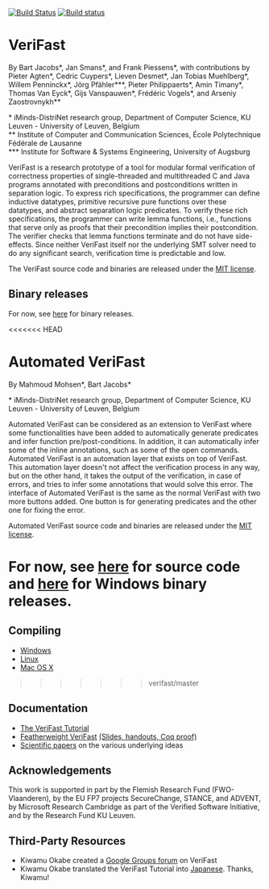 [![Build Status](https://travis-ci.org/verifast/verifast.svg?branch=master)](https://travis-ci.org/verifast/verifast) [![Build status](https://ci.appveyor.com/api/projects/status/1w7vchky3k6erltw?svg=true)](https://ci.appveyor.com/project/verifast/verifast)

 
VeriFast
========

By Bart Jacobs\*, Jan Smans\*, and Frank Piessens\*, with contributions by Pieter Agten\*, Cedric Cuypers\*, Lieven Desmet\*, Jan Tobias Muehlberg\*, Willem Penninckx\*, Jörg Pfähler\*\*\*, Pieter Philippaerts\*, Amin Timany\*, Thomas Van Eyck\*, Gijs Vanspauwen\*,  Frédéric Vogels\*, and Arseniy Zaostrovnykh\*\*

\* iMinds-DistriNet research group, Department of Computer Science, KU Leuven - University of Leuven, Belgium  
\*\* Institute of Computer and Communication Sciences, École Polytechnique Fédérale de Lausanne  
\*\*\* Institute for Software & Systems Engineering, University of Augsburg

VeriFast is a research prototype of a tool for modular formal verification of correctness properties of single-threaded and multithreaded C and Java programs annotated with preconditions and postconditions written in separation logic. To express rich specifications, the programmer can define inductive datatypes, primitive recursive pure functions over these datatypes, and abstract separation logic predicates. To verify these rich specifications, the programmer can write lemma functions, i.e., functions that serve only as proofs that their precondition implies their postcondition. The verifier checks that lemma functions terminate and do not have side-effects. Since neither VeriFast itself nor the underlying SMT solver need to do any significant search, verification time is predictable and low.

The VeriFast source code and binaries are released under the [MIT license](LICENSE.md).

Binary releases
---------------

For now, see [here](http://distrinet.cs.kuleuven.be/software/VeriFast/) for binary releases.

<<<<<<< HEAD

Automated VeriFast
==================
 
 By Mahmoud Mohsen\*, Bart Jacobs\*
 
 \* iMinds-DistriNet research group, Department of Computer Science, KU Leuven - University of Leuven, Belgium
 
 Automated VeriFast can be considered as an extension to VeriFast where some functionalities have been added to automatically generate predicates and infer function pre/post-conditions. In addition, it can automatically infer some of the inline annotations, such as some of the open commands. Automated VeriFast is an automation layer that exists on top of VeriFast. This automation layer doesn't not affect the verification process in any way, but on the other hand, it takes the output of the verification, in case of errors, and tries to infer some annotations that would solve this error. The interface of Automated VeriFast is the same as the normal VeriFast with two more buttons added. One button is for generating predicates and the other one for fixing the error. 
 
 Automated VeriFast source code and binaries are released under the [MIT license](LICENSE.md).
 
 For now, see [here](https://github.com/Mahmohsen/verifast/tree/Automated-Verifast) for source code and [here](https://github.com/Mahmohsen/verifast/tree/Automated-Verifast/Automated_Verifast_binary) for Windows binary releases.
=======
Compiling
---------
- [Windows](README.Windows.md)
- [Linux](README.Linux.md)
- [Mac OS X](README.MacOS.md)
>>>>>>> verifast/master

Documentation
-------------

- [The VeriFast Tutorial](https://people.cs.kuleuven.be/~bart.jacobs/verifast/tutorial.pdf)
- [Featherweight VeriFast](http://arxiv.org/pdf/1507.07697) [(Slides, handouts, Coq proof)](https://people.cs.kuleuven.be/~bart.jacobs/fvf)
- [Scientific papers](https://people.cs.kuleuven.be/~bart.jacobs/verifast/) on the various underlying ideas

Acknowledgements
----------------

This work is supported in part by the Flemish Research Fund (FWO-Vlaanderen), by the EU FP7 projects SecureChange, STANCE, and ADVENT, by Microsoft Research Cambridge as part of the Verified Software Initiative, and by the Research Fund KU Leuven.

Third-Party Resources
---------------------

- Kiwamu Okabe created a [Google Groups forum](https://groups.google.com/forum/#!forum/verifast) on VeriFast
- Kiwamu Okabe translated the VeriFast Tutorial into [Japanese](https://github.com/jverifast-ug/translate/blob/master/Manual/Tutorial/Tutorial.md). Thanks, Kiwamu!
